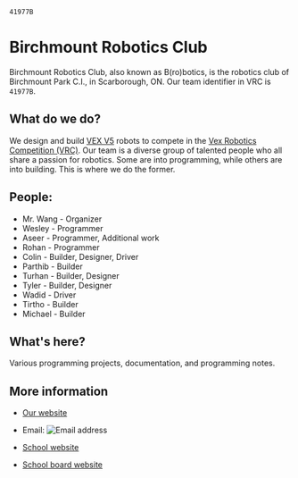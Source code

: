 `41977B`
# Birchmount Robotics Club
Birchmount Robotics Club, also known as B(ro)botics, is the robotics club of Birchmount Park C.I., in Scarborough, ON. Our team identifier in VRC is `41977B`.

## What do we do?
We design and build [VEX V5](https://www.vexrobotics.com/v5) robots to compete in the [Vex Robotics Competition (VRC)](https://www.vexrobotics.com/competition). Our team is a diverse group of talented people who all share a passion for robotics. Some are into programming, while others are into building. This is where we do the former.

## People:
* Mr. Wang - Organizer
* Wesley - Programmer
* Aseer - Programmer, Additional work
* Rohan - Programmer
* Colin - Builder, Designer, Driver
* Parthib - Builder
* Turhan - Builder, Designer
* Tyler - Builder, Designer
* Wadid - Driver
* Tirtho - Builder
* Michael - Builder

## What's here?
Various programming projects, documentation, and programming notes.

## More information
* [Our website](https://BPCI-Robotics.github.io/)
* Email: ![Email address](https://github.com/user-attachments/assets/b1bb327b-6e7b-4c4e-8d02-4d6102e78e92)

* [School website](https://schoolweb.tdsb.on.ca/birchmountpark/)
* [School board website](https://www.tdsb.on.ca/)
